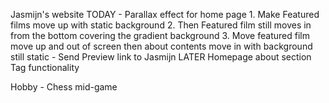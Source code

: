 Jasmijn's website
	TODAY 
		- Parallax effect for home page
			1. Make Featured films move up with static background
			2. Then Featured film still moves in from the bottom covering the gradient background
			3. Move featured film move up and out of screen then about contents move in with background still static
		- Send Preview link to Jasmijn
	LATER
		Homepage about section Tag functionality

Hobby
	- Chess mid-game
